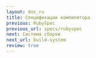 ```yaml
---
layout: doc_ru
title: Спецификации компилятора
previous: RubySpec
previous_url: specs/rubyspec
next: Система сборки
next_url: build-system
review: true
---
```

